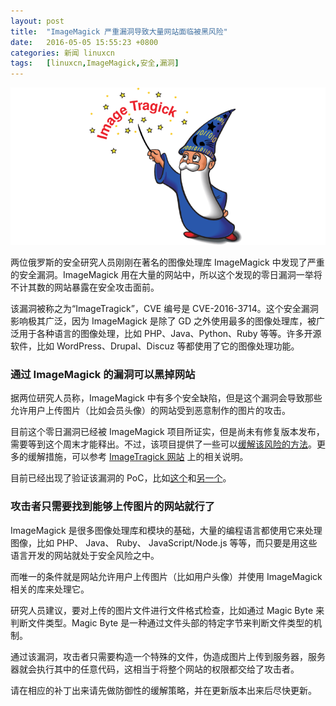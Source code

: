 ```yaml
---
layout: post
title:	"ImageMagick 严重漏洞导致大量网站面临被黑风险"
date:	2016-05-05 15:55:23 +0800 
categories:	新闻 linuxcn 
tags:	[linuxcn,ImageMagick,安全,漏洞]
---
```



![](/Asserts/Images/album/201605/05/152839gra43zzrrlwnuv4l.png)


两位俄罗斯的安全研究人员刚刚在著名的图像处理库 ImageMagick 中发现了严重的安全漏洞。ImageMagick 用在大量的网站中，所以这个发现的零日漏洞一举将不计其数的网站暴露在安全攻击面前。


该漏洞被称之为“ImageTragick”，CVE 编号是 CVE-2016-3714。这个安全漏洞影响极其广泛，因为 ImageMagick 是除了 GD 之外使用最多的图像处理库，被广泛用于各种语言的图像处理，比如 PHP、Java、Python、Ruby 等等。许多开源软件，比如 WordPress、Drupal、Discuz 等都使用了它的图像处理功能。


### 通过 ImageMagick 的漏洞可以黑掉网站


据两位研究人员称，ImageMagick 中有多个安全缺陷，但是这个漏洞会导致那些允许用户上传图片（比如会员头像）的网站受到恶意制作的图片的攻击。


目前这个零日漏洞已经被 ImageMagick 项目所证实，但是尚未有修复版本发布，需要等到这个周末才能释出。不过，该项目提供了一些可以[缓解该风险的方法](https://www.imagemagick.org/discourse-server/viewtopic.php?f=4&t=29588)。更多的缓解措施，可以参考 [ImageTragick 网站](https://imagetragick.com/) 上的相关说明。


目前已经出现了验证该漏洞的 PoC，比如[这个](http://www.openwall.com/lists/oss-security/2016/05/03/18)和[另一个](https://twitter.com/Viss/status/727625561179201536)。


### 攻击者只需要找到能够上传图片的网站就行了


ImageMagick 是很多图像处理库和模块的基础，大量的编程语言都使用它来处理图像，比如 PHP、 Java、 Ruby、 JavaScript/Node.js 等等，而只要是用这些语言开发的网站就处于安全风险之中。


而唯一的条件就是网站允许用户上传图片（比如用户头像）并使用 ImageMagick 相关的库来处理它。


研究人员建议，要对上传的图片文件进行文件格式检查，比如通过 Magic Byte 来判断文件类型。Magic Byte 是一种通过文件头部的特定字节来判断文件类型的机制。


通过该漏洞，攻击者只需要构造一个特殊的文件，伪造成图片上传到服务器，服务器就会执行其中的任意代码，这相当于将整个网站的权限都交给了攻击者。


请在相应的补丁出来请先做防御性的缓解策略，并在更新版本出来后尽快更新。
